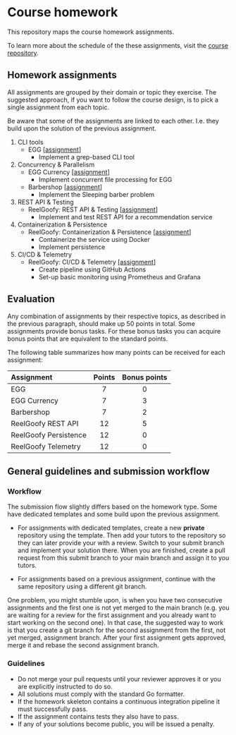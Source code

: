 # Course homework

This repository maps the course homework assignments.

To learn more about the schedule of the these assignments, visit the [course repository](https://github.com/course-go/course).

## Homework assignments

All assignments are grouped by their domain or topic they exercise.
The suggested approach, if you want to follow the course design, is to
pick a single assignment from each topic.

Be aware that some of the assignments are linked to each other. I.e. they
build upon the solution of the previous assignment.

1. CLI tools
    - EGG [[assignment](https://github.com/course-go/egg)]
        - Implement a grep-based CLI tool
2. Concurrency & Parallelism
    - EGG Currency [[assignment](https://github.com/course-go/homework/blob/master/02-egg-currency/README.md)]
        - Implement concurrent file processing for EGG
    - Barbershop [[assignment](https://github.com/course-go/barbershop)]
        - Implement the Sleeping barber problem
3. REST API & Testing
    - ReelGoofy: REST API & Testing [[assignment](https://github.com/course-go/reelgoofy)]
        - Implement and test REST API for a recommendation service
4. Containerization & Persistence
    - ReelGoofy: Containerization & Persistence [[assignment](https://github.com/course-go/homework/blob/master/04-reelgoofy-persistence/README.md)]
        - Containerize the service using Docker
        - Implement persistence
5. CI/CD & Telemetry
    - ReelGoofy: CI/CD & Telemetry [[assignment](https://github.com/course-go/homework/blob/master/05-reelgoofy-observability/README.md)]
        - Create pipeline using GitHub Actions
        - Set-up basic monitoring using Prometheus and Grafana

## Evaluation

Any combination of assignments by their respective topics, as described
in the previous paragraph, should make up 50 points in total. Some assignments
provide bonus tasks. For these bonus tasks
you can acquire bonus points that are equivalent to the standard points.

The following table summarizes how many points can be received
for each assignment:

| Assignment            | Points | Bonus points |
| :---------------------| :----: | :----------: |
| EGG                   | 7      |      0       |
| EGG Currency          | 7      |      3       |
| Barbershop            | 7      |      2       |
| ReelGoofy REST API    | 12     |      5       |
| ReelGoofy Persistence | 12     |      0       |
| ReelGoofy Telemetry   | 12     |      0       |

## General guidelines and submission workflow

### Workflow

The submission flow slightly differs based on the homework type.
Some have dedicated templates and some build upon the previous assignment.

- For assignments with dedicated templates, create a new **private** repository
using the template. Then add your tutors to the repository so they can later
provide your with a review. Switch to your submit branch and implement your solution
there. When you are finished, create a pull request from this submit branch to your
main branch and assign it to you tutors.

- For assignments based on a previous assignment, continue with the same repository
using a different git branch.

One problem, you might stumble upon, is when you have two consecutive assignments
and the first one is not yet merged to the main branch (e.g. you are waiting
for a review for the first assignment and you already want to start
working on the second one). In that case, the suggested way to work is that
you create a git branch for the second assignment from the
first, not yet merged, assignment branch. After your first assignment
gets approved, merge it and rebase the second assignment branch.

### Guidelines

- Do not merge your pull requests until your reviewer approves it or
you are explicitly instructed to do so.
- All solutions must comply with the standard Go formatter.
- If the homework skeleton contains a continuous integration pipeline it
must successfully pass.
- If the assignment contains tests they also have to pass.
- If any of your solutions become public, you will be issued a penalty.
